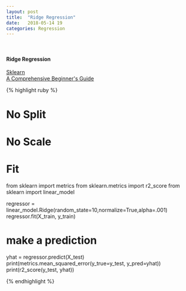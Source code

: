 ```yaml
---
layout: post
title:  "Ridge Regression"
date:   2018-05-14 19
categories: Regression
---
```

<br />
<h4>Ridge Regression</h4>
<a href="http://scikit-learn.org/stable/modules/generated/sklearn.linear_model.Ridge.html">
Sklearn
</a>
<br />
<a href="https://www.analyticsvidhya.com/blog/2017/06/a-comprehensive-guide-for-linear-ridge-and-lasso-regression/">
A Comprehensive Beginner's Guide
</a>

{% highlight ruby %}

# No Split
# No Scale

# Fit
from sklearn import metrics
from sklearn.metrics import r2_score
from sklearn import linear_model

regressor = linear_model.Ridge(random_state=10,normalize=True,alpha=.001)
regressor.fit(X_train, y_train)

# make a prediction
yhat = regressor.predict(X_test)
print(metrics.mean_squared_error(y_true=y_test, y_pred=yhat))
print(r2_score(y_test, yhat))

{% endhighlight %}
